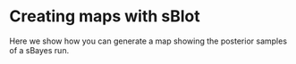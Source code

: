 # Creating maps with sBlot

Here we show how you can generate a map showing the posterior samples of a sBayes run.

